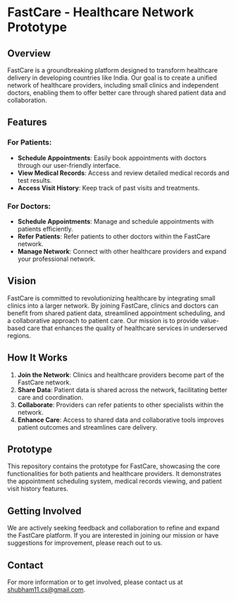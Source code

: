 # FastCare - Healthcare Network Prototype

## Overview

FastCare is a groundbreaking platform designed to transform healthcare delivery in developing countries like India. Our goal is to create a unified network of healthcare providers, including small clinics and independent doctors, enabling them to offer better care through shared patient data and collaboration.

## Features

### For Patients:
- **Schedule Appointments**: Easily book appointments with doctors through our user-friendly interface.
- **View Medical Records**: Access and review detailed medical records and test results.
- **Access Visit History**: Keep track of past visits and treatments.

### For Doctors:
- **Schedule Appointments**: Manage and schedule appointments with patients efficiently.
- **Refer Patients**: Refer patients to other doctors within the FastCare network.
- **Manage Network**: Connect with other healthcare providers and expand your professional network.

## Vision

FastCare is committed to revolutionizing healthcare by integrating small clinics into a larger network. By joining FastCare, clinics and doctors can benefit from shared patient data, streamlined appointment scheduling, and a collaborative approach to patient care. Our mission is to provide value-based care that enhances the quality of healthcare services in underserved regions.

## How It Works

1. **Join the Network**: Clinics and healthcare providers become part of the FastCare network.
2. **Share Data**: Patient data is shared across the network, facilitating better care and coordination.
3. **Collaborate**: Providers can refer patients to other specialists within the network.
4. **Enhance Care**: Access to shared data and collaborative tools improves patient outcomes and streamlines care delivery.

## Prototype

This repository contains the prototype for FastCare, showcasing the core functionalities for both patients and healthcare providers. It demonstrates the appointment scheduling system, medical records viewing, and patient visit history features.

## Getting Involved

We are actively seeking feedback and collaboration to refine and expand the FastCare platform. If you are interested in joining our mission or have suggestions for improvement, please reach out to us.

## Contact

For more information or to get involved, please contact us at [shubham11.cs@gmail.com](mailto:shubham11.cs@gmail.com).

